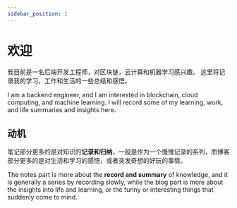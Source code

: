 ```yaml
---
sidebar_position: 1
---
```


# 欢迎

我目前是一名后端开发工程师，对区块链，云计算和机器学习感兴趣。
这里将记录我的学习，工作和生活的一些总结和感悟。

I am a backend engineer, and I am interested in blockchain, cloud computing, and machine learning.
I will record some of my learning, work, and life summaries and insights here.

## 动机

笔记部分更多的是对知识的**记录和归纳**，一般是作为一个慢慢记录的系列，而博客部分更多的是对生活和学习的感悟，或者突发奇想的好玩的事情。

The notes part is more about the **record and summary** of knowledge, and it is generally a series by recording slowly,
while the blog part is more about the insights into life and learning, or the funny or interesting things that suddenly come to mind.
